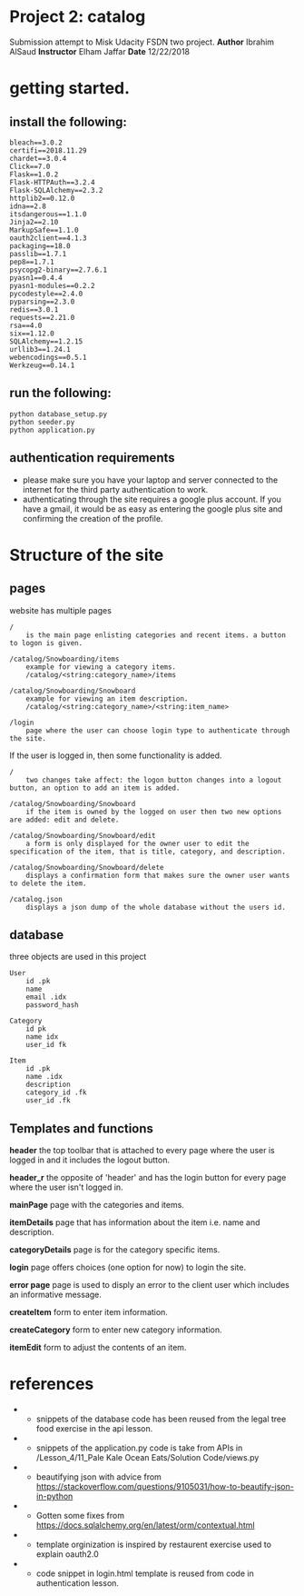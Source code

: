 # Project 2: catalog
Submission attempt to Misk Udacity FSDN two project. 
**Author** Ibrahim AlSaud
**Instructor** Elham Jaffar
**Date** 12/22/2018


# getting started. 

## install the following:
```
bleach==3.0.2
certifi==2018.11.29
chardet==3.0.4
Click==7.0
Flask==1.0.2
Flask-HTTPAuth==3.2.4
Flask-SQLAlchemy==2.3.2
httplib2==0.12.0
idna==2.8
itsdangerous==1.1.0
Jinja2==2.10
MarkupSafe==1.1.0
oauth2client==4.1.3
packaging==18.0
passlib==1.7.1
pep8==1.7.1
psycopg2-binary==2.7.6.1
pyasn1==0.4.4
pyasn1-modules==0.2.2
pycodestyle==2.4.0
pyparsing==2.3.0
redis==3.0.1
requests==2.21.0
rsa==4.0
six==1.12.0
SQLAlchemy==1.2.15
urllib3==1.24.1
webencodings==0.5.1
Werkzeug==0.14.1
```



## run the following:
```
python database_setup.py
python seeder.py
python application.py
```


## authentication requirements
- please make sure you have your laptop and server connected to the internet for the third party authentication to work. 
- authenticating through the site requires a google plus account. If you have a gmail, it would be as easy as entering the google plus site and confirming the creation of the profile.






# Structure of the site

## pages

website has multiple pages

	/ 
		is the main page enlisting categories and recent items. a button to logon is given.

	/catalog/Snowboarding/items
		example for viewing a category items.
		/catalog/<string:category_name>/items

	/catalog/Snowboarding/Snowboard
		example for viewing an item description. 
		/catalog/<string:category_name>/<string:item_name>

	/login
		page where the user can choose login type to authenticate through the site.


If the user is logged in, then some functionality is added.

	/
		two changes take affect: the logon button changes into a logout button, an option to add an item is added. 

	/catalog/Snowboarding/Snowboard
		if the item is owned by the logged on user then two new options are added: edit and delete.

	/catalog/Snowboarding/Snowboard/edit
		a form is only displayed for the owner user to edit the specification of the item, that is title, category, and description.

	/catalog/Snowboarding/Snowboard/delete
		displays a confirmation form that makes sure the owner user wants to delete the item. 

	/catalog.json
		displays a json dump of the whole database without the users id.



## database

three objects are used in this project
	
	User
		id .pk
		name
		email .idx
		password_hash

	Category
		id pk
		name idx
		user_id fk

	Item
		id .pk
		name .idx
		description
		category_id .fk
		user_id .fk



## Templates and functions


**header**
	the top toolbar that is attached to every page where the user is logged in and it includes the logout button. 

**header_r**
	the opposite of 'header' and has the login button for every page where the user isn't logged in.

**mainPage**
	page with the categories and items.

**itemDetails**
	page that has information about the item i.e. name and description.

**categoryDetails**
	page is for the category specific items.

**login**
	page offers choices (one option for now) to login the site.

**error page**
	page is used to disply an error to the client user which includes an informative message.

**createItem**
	form to enter item information. 

**createCategory**
	form to enter new category information.

**itemEdit**
	form to adjust the contents of an item.





# references
* - snippets of the database code has been reused from the legal tree food exercise in the api lesson. 
* - snippets of the application.py code is take from APIs in /Lesson_4/11_Pale Kale Ocean Eats/Solution Code/views.py
* - beautifying json with advice from https://stackoverflow.com/questions/9105031/how-to-beautify-json-in-python
* - Gotten some fixes from https://docs.sqlalchemy.org/en/latest/orm/contextual.html
* - template orginization is inspired by restaurent exercise used to explain oauth2.0
* - code snippet in login.html template is reused from code in authentication lesson.
